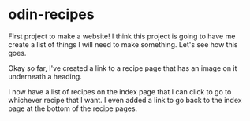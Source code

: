 # odin-recipes

First project to make a website!
I think this project is going to have me create a list of things I will need to make something. Let's see how this goes.

Okay so far, I've created a link to a recipe page that has an image on it underneath a heading.

I now have a list of recipes on the index page that I can click to go to whichever recipe that I want. I even added a link to go back to the index page at the bottom of the recipe pages.
